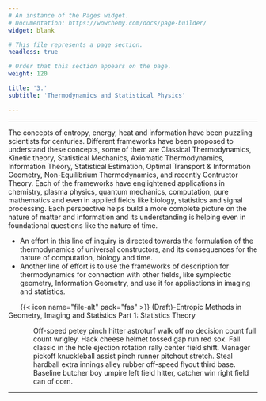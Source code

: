 ```yaml
---
# An instance of the Pages widget.
# Documentation: https://wowchemy.com/docs/page-builder/
widget: blank

# This file represents a page section.
headless: true

# Order that this section appears on the page.
weight: 120

title: '3.'
subtitle: 'Thermodynamics and Statistical Physics'

---
```


---

The concepts of entropy, energy, heat and information have been puzzling scientists for centuries. Different frameworks have been proposed to understand these concepts, some of them are Classical Thermodynamics, Kinetic theory, Statistical Mechanics, Axiomatic Thermodynamics, Information Theory, Statistical Estimation, Optimal Transport & Information Geometry, Non-Equilibrium Thermodynamics, and recently Contructor Theory. Each of the frameworks have englightened applications in chemistry, plasma physics, quantum mechanics, computation, pure mathematics and even in applied fields like biology, statistics and signal processing. Each perspective helps build a more complete picture on the nature of matter and information and its understanding is helping even in foundational questions like the nature of time.

- An effort in this line of inquiry is directed towards the formulation of the thermodynamics of universal constructors, and its consequences for the nature of computation, biology and time.
- Another line of effort is to use the frameworks of description for thermodynamics for connection with other fields, like symplectic geometry, Information Geometry, and use it for appliactions in imaging and statistics.

&nbsp;&nbsp;&nbsp;&nbsp;&nbsp;&nbsp;{{< icon name="file-alt" pack="fas" >}} (Draft)-Entropic Methods in Geometry, Imaging and Statistics Part 1: Statistics Theory

<p style="margin-left:10%;">Off-speed petey pinch hitter astroturf walk off no decision count full count wrigley. Hack cheese helmet tossed gap run red sox. Fall classic in the hole ejection rotation rally center field shift. Manager pickoff knuckleball assist pinch runner pitchout stretch. Steal hardball extra innings alley rubber off-speed flyout third base. Baseline butcher boy umpire left field hitter, catcher win right field can of corn.</p>

---
